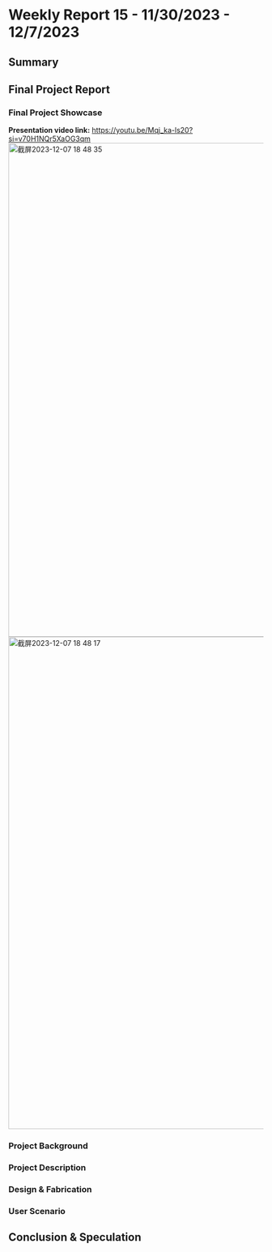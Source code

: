 # Weekly Report 15 - 11/30/2023 - 12/7/2023

## Summary

## Final Project Report
### Final Project Showcase
**Presentation video link:** https://youtu.be/Mqj_ka-ls20?si=v70H1NQr5XaOG3qm
<img width="975" alt="截屏2023-12-07 18 48 35" src="https://github.com/Berkeley-MDes/tdf-fa23-PikaG/assets/74200423/39aee646-e729-4611-b705-df16021bcc77">
<img width="972" alt="截屏2023-12-07 18 48 17" src="https://github.com/Berkeley-MDes/tdf-fa23-PikaG/assets/74200423/d2df3269-8dcb-491d-9d4c-743f0f191119">

### Project Background

### Project Description

### Design & Fabrication

### User Scenario

## Conclusion & Speculation
